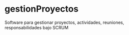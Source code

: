 # gestionProyectos
Software para gestionar proyectos, actividades, reuniones, responsabilidades bajo SCRUM
